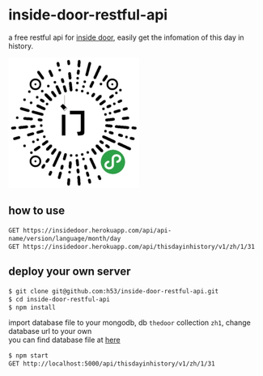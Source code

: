 # inside-door-restful-api
a free restful api for [inside door](https://github.com/h53/inside-door-wechat-miniprogram), easily get the infomation of this day in history.  

![QRcode](https://raw.githubusercontent.com/h53/inside-door-wechat-miniprogram/master/miniprogram/images/QRcode.jpg)

## how to use
```
GET https://insidedoor.herokuapp.com/api/api-name/version/language/month/day
GET https://insidedoor.herokuapp.com/api/thisdayinhistory/v1/zh/1/31
```

## deploy your own server
```
$ git clone git@github.com:h53/inside-door-restful-api.git
$ cd inside-door-restful-api
$ npm install
```
import database file to your mongodb, db `thedoor` collection `zh1`, change database url to your own  
you can find database file at [here](https://github.com/h53/inside-door-wechat-miniprogram/tree/master/database)
```
$ npm start
GET http://localhost:5000/api/thisdayinhistory/v1/zh/1/31
```
